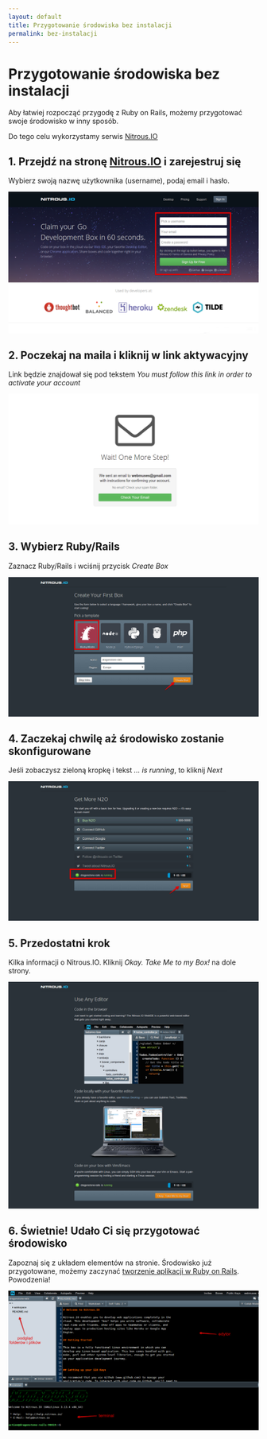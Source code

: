 ```yaml
---
layout: default
title: Przygotowanie środowiska bez instalacji
permalink: bez-instalacji
---
```


# Przygotowanie środowiska bez instalacji

Aby łatwiej rozpocząć przygodę z Ruby on Rails, możemy przygotować swoje
środowisko w inny sposób.

Do tego celu wykorzystamy serwis <a
href='https://www.nitrous.io/'>Nitrous.IO</a>

<h2>1. Przejdź na stronę <a href='https://www.nitrous.io/'>Nitrous.IO</a> i
zarejestruj się</h2>

Wybierz swoją nazwę użytkownika (username), podaj email i hasło.

<img src='/images/nitrous/01.png' />


<h2>2. Poczekaj na maila i kliknij w link aktywacyjny</h2>

Link będzie znajdował się pod tekstem <em>You must follow this link in
order to activate your account</em>

<img src='/images/nitrous/02.png' />


<h2>3. Wybierz Ruby/Rails</h2>

Zaznacz Ruby/Rails i wciśnij przycisk <em>Create Box</em>

<img src='/images/nitrous/03.png' />


<h2>4. Zaczekaj chwilę aż środowisko zostanie skonfigurowane</h2>

Jeśli zobaczysz zieloną kropkę i tekst <em>... is running</em>, to
kliknij <em>Next</em>

<img src='/images/nitrous/04.png' />


<h2>5. Przedostatni krok</h2>

Kilka informacji o Nitrous.IO. Kliknij <em>Okay. Take Me to my Box!</em>
na dole strony.

<img src='/images/nitrous/05.png' />


<h2>6. Świetnie! Udało Ci się przygotować środowisko</h2>

Zapoznaj się z układem elementów na stronie.
Środowisko już przygotowane, możemy zaczynać <a href='/aplikacja'>tworzenie aplikacji w Ruby
on Rails</a>. Powodzenia!

<img src='/images/nitrous/06.png' />


